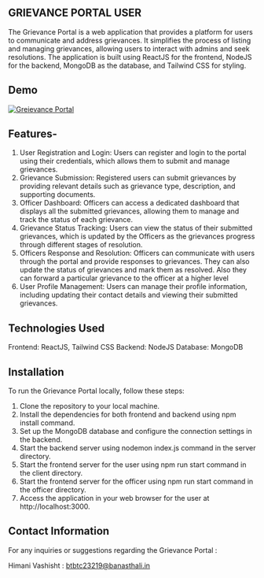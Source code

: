 ## ﻿GRIEVANCE PORTAL USER
The Grievance Portal is a web application that provides a platform for users to communicate and address grievances. It simplifies the process of listing and managing grievances, allowing users to interact with admins and seek resolutions. The application is built using ReactJS for the frontend, NodeJS for the backend, MongoDB as the database, and Tailwind CSS for styling.

## Demo
[![Greievance Portal](https://img.youtube.com/vi/KATklortHtQ/0.jpg)](https://www.youtube.com/watch?v=KATklortHtQ)


## Features-
1. User Registration and Login: Users can register and login to the portal using their credentials, which allows them to submit and manage grievances.
2. Grievance Submission: Registered users can submit grievances by providing relevant details such as grievance type, description, and supporting documents.
3. Officer Dashboard: Officers can access a dedicated dashboard that displays all the submitted grievances, allowing them to manage and track the status of each grievance.
4. Grievance Status Tracking: Users can view the status of their submitted grievances, which is updated by the Officers as the grievances progress through different stages of resolution.
5. Officers Response and Resolution: Officers can communicate with users through the portal and provide responses to grievances. They can also update the status of grievances and mark them as resolved. Also they can forward a particular grievance to the officer at a higher level
6. User Profile Management: Users can manage their profile information, including updating their contact details and viewing their submitted grievances.

## Technologies Used
Frontend: ReactJS, Tailwind CSS
Backend: NodeJS
Database: MongoDB

## Installation
To run the Grievance Portal locally, follow these steps:

1. Clone the repository to your local machine.
2. Install the dependencies for both frontend and backend using npm install command.
3. Set up the MongoDB database and configure the connection settings in the backend.
4. Start the backend server using nodemon index.js command in the server directory.
5. Start the frontend server for the user using npm run start command in the client directory.
6. Start the frontend server for the officer using npm run start command in the officer directory.
7. Access the application in your web browser for the user at http://localhost:3000.

## Contact Information
For any inquiries or suggestions regarding the Grievance Portal :

Himani Vashisht : btbtc23219@banasthali.in
